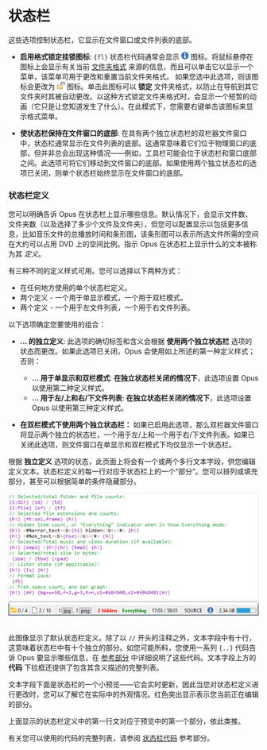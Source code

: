 # 状态栏

这些选项控制状态栏，它显示在文件窗口或文件列表的底部。

- **启用格式锁定挂锁图标**: `{fl}` 状态栏代码通常会显示 ![icon_info.png](/Manual/images/media/13/icon_info.png) 图标。将鼠标悬停在图标上会显示有关当前 [文件夹格式](/Manual/basic_concepts/folder_options/folder_formats.zh.md) 来源的信息，而且可以单击它以显示一个菜单，该菜单可用于更改和重置当前文件夹格式。
  如果您选中此选项，则该图标会更改为 ![icon_padlock.png](/Manual/images/media/13/icon_padlock.png) 图标。单击此图标可以 **锁定** 文件夹格式，以防止在导航到其它文件夹时其被自动更改。以这种方式锁定文件夹格式时，会显示一个短暂的动画（它只是让您知道发生了什么）。在此模式下，您需要右键单击该图标来显示格式菜单。

- **使状态栏保持在文件窗口的底部**: 在具有两个独立状态栏的双栏器文件窗口中，状态栏通常显示在文件列表的底部。这通常意味着它们位于物理窗口的底部，但并非总会出现这种情况——例如，工具栏可能会位于状态栏和窗口底部之间。此选项可将它们移动到文件窗口的底部。如果使用两个独立状态栏的选项已关闭，则单个状态栏始终显示在文件窗口的底部。

### 状态栏定义

您可以明确告诉 Opus 在状态栏上显示哪些信息。默认情况下，会显示文件数、文件夹数（以及选择了多少个文件及文件夹），但您可以配置显示以包括更多信息，比如音乐文件的总播放时间和条形图，该条形图可以表示所选文件所需的空间在大约可以占用 DVD 上的空间比例。指示 Opus 在状态栏上显示什么的文本被称为其 *定义*。

有三种不同的定义样式可用。您可以选择以下两种方式：

- 在任何地方使用的单个状态栏定义。
- 两个定义 - 一个用于单显示模式，一个用于双栏模式。
- 两个定义 - 一个用于左文件列表，一个用于右文件列表。

以下选项确定您要使用的组合：

- **... 的独立定义**: 此选项的确切标签和含义会根据 **使用两个独立状态栏** 选项的状态而更改。如果此选项已关闭，Opus 会使用如上所述的第一种定义样式；否则：
  - **... 用于单显示和双栏模式**: **在独立状态栏关闭的情况下**，此选项设置 Opus 以使用第二种定义样式。
  - **... 用于左/上和右/下文件列表**: **在独立状态栏关闭的情况下**，此选项设置 Opus 以使用第三种定义样式。

- **在双栏模式下使用两个独立状态栏：** 如果已启用此选项，那么双栏器文件窗口将显示两个独立的状态栏，一个用于左/上和一个用于右/下文件列表。如果已关闭此选项，则文件窗口在单显示和双栏模式下均仅显示一个状态栏。

  
根据 **独立定义** 选项的状态，此页面上将会有一个或两个多行文本字段，供您编辑定义文本。状态栏定义的每一行对应于状态栏上的一个“部分”。您可以排列或填充部分，甚至可以根据简单的条件隐藏部分。

![默认状态栏定义](/Manual/images/media/13/status_definition.png) 

此图像显示了默认状态栏定义。除了以 `//` 开头的注释之外，文本字段中有十行，这意味着状态栏中有十个独立的部分。如您可能所料，您使用一系列 `{..}` 代码告诉 Opus 要显示哪些信息，在 [参考部分](/Manual/reference/status_bar_codes/README.zh.md) 中详细说明了这些代码。文本字段上方的 **代码** 下拉框还提供了包含其含义描述的完整列表。

文本字段下面是状态栏的一个小预览——它会实时更新，因此当您对状态栏定义进行更改时，您可以了解它在实际中的外观情况。红色突出显示表示您当前正在编辑的部分。

上面显示的状态栏定义中的第一行文对应于预览中的第一个部分，依此类推。

有关您可以使用的代码的完整列表，请参阅 [状态栏代码](/Manual/reference/status_bar_codes/README.zh.md) 参考部分。